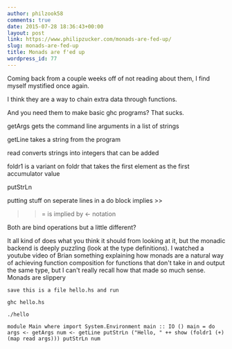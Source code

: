 ```yaml
---
author: philzook58
comments: true
date: 2015-07-28 18:36:43+00:00
layout: post
link: https://www.philipzucker.com/monads-are-fed-up/
slug: monads-are-fed-up
title: Monads are f'ed up
wordpress_id: 77
---
```


Coming back from a couple weeks off of not reading about them, I find myself mystified once again.

I think they are a way to chain extra data through functions.

And you need them to make basic ghc programs? That sucks.

getArgs gets the command line arguments in a list of strings

getLine takes a string from the program

read converts strings into integers that can be added

foldr1 is a variant on foldr that takes the first element as the first accumulator value

putStrLn

putting stuff on seperate lines in a do block implies >>

>>= is implied by <- notation

Both are bind operations but a little different?

It all kind of does what you think it should from looking at it, but the monadic backend is deeply puzzling (look at the type definitions). I watched a youtube video of Brian something explaining how monads are a natural way of achieving function composition for functions that don't take in and output the same type, but I can't really recall how that made so much sense. Monads are slippery

`save this is a file hello.hs and run`

`ghc hello.hs`

`./hello`

`
module Main where
import System.Environment
main :: IO ()
main = do
args <- getArgs
num <- getLine
putStrLn ("Hello, " ++ show (foldr1 (+) (map read args)))
putStrLn num
`
